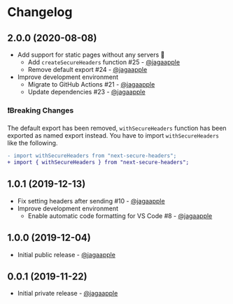 # Changelog
## 2.0.0 (2020-08-08)
- Add support for static pages without any servers 🎉
  - Add `createSecureHeaders` function #25 - [@jagaapple](https://github.com/jagaapple)
  - Remove default export #24 - [@jagaapple](https://github.com/jagaapple)
- Improve development environment
  - Migrate to GitHub Actions #21 - [@jagaapple](https://github.com/jagaapple)
  - Update dependencies #23 - [@jagaapple](https://github.com/jagaapple)

### ❗️Breaking Changes
The default export has been removed, `withSecureHeaders` function has been exported as named export instead.
You have to import `withSecureHeaders` like the following.

```diff
- import withSecureHeaders from "next-secure-headers";
+ import { withSecureHeaders } from "next-secure-headers";
```

## 1.0.1 (2019-12-13)
- Fix setting headers after sending #10 - [@jagaapple](https://github.com/jagaapple)
- Improve development environment
  - Enable automatic code formatting for VS Code #8 - [@jagaapple](https://github.com/jagaapple)

## 1.0.0 (2019-12-04)
- Initial public release - [@jagaapple](https://github.com/jagaapple)

## 0.0.1 (2019-11-22)
- Initial private release - [@jagaapple](https://github.com/jagaapple)
